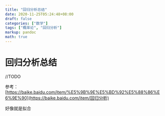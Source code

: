```yaml
---
title: "回归分析总结"
date: 2020-11-25T05:24:48+08:00
draft: false
categories: ["数学"]
tags: ["概率论", "回归分析"] 
markup: pandoc
math: true
---
```


# 回归分析总结

//TODO

参考：[https://baike.baidu.com/item/%E5%9B%9E%E5%BD%92%E5%88%86%E6%9E%90](https://baike.baidu.com/item/回归分析)

好像就是拟合

